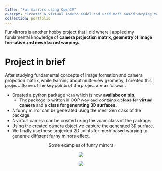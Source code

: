 ```yaml
---
title: "Fun mirrors using OpenCV"
excerpt: "Created a virtual camera model and used mesh based warping to generate sum fun effects<br/><img src='/images/FunMirrors2.gif'>"
collection: portfolio
---
```


FunMirrors is another hobby project that I did where I applied my fundamental knowledge of **camera projection matrix, geometry of image formation
and mesh based warping.** 

Project in brief
================

After studying fundamental concepts of image formation and camera projection matrix, while learning about multi-view geometry,
I created this project. Some of the key points of the project are as follows :
* Created a python package `vcam` which is now **availabe on pip**.
  * The package is written in OOP way and contains a **class for virtual camera** and a **class for generating 3D surfaces.**
* A funny mirror can be generated using the meshGen class of the package.
* A virtual camera can be created using the vcam class of the package.
* Using the created camera object we capture the generated 3D surface.
* We finally use these projected 2D points for mesh based warping to generate different funny mirrors effect.

<p align='center'>
  Some examples of funny mirrors
</p>

<p align='center'>
  <img src="/images/FunMirrors2.gif">
</p>

<p align='center'>
  <img src="/images/FunMirrors.gif">
</p>

